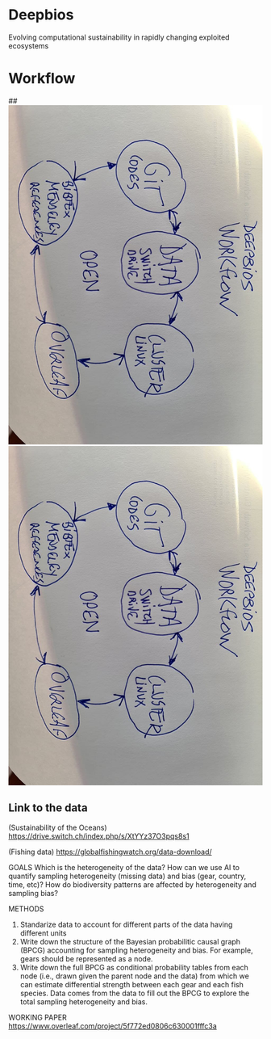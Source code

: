 # Deepbios
Evolving computational sustainability in rapidly changing exploited ecosystems


# Workflow

##![plot](Workflow.jpeg)
<img src="Workflow.jpeg" width="800px" height="auto">

## Link to the data
(Sustainability of the Oceans)
https://drive.switch.ch/index.php/s/XtYYz37O3pqs8s1

(Fishing data)
https://globalfishingwatch.org/data-download/

GOALS
Which is the heterogeneity of the data? 
How can we use AI to quantify sampling heterogeneity (missing data) and bias (gear, country, time, etc)?
How do biodiversity patterns are affected by heterogeneity and sampling bias?


METHODS
1. Standarize data to account for different parts of the data having different units
2. Write down the structure of the Bayesian probabilitic causal graph (BPCG) accounting for 
sampling heterogeneity and bias. For example, gears should be represented as a node. 
3. Write down the full BPCG as conditional probability tables from each node (i.e., drawn given the parent node and the data) from which we can estimate differential strength between each gear and each fish species. Data comes from the data to fill out the BPCG to explore the total sampling heterogeneity and bias. 




WORKING PAPER 
https://www.overleaf.com/project/5f772ed0806c630001fffc3a
